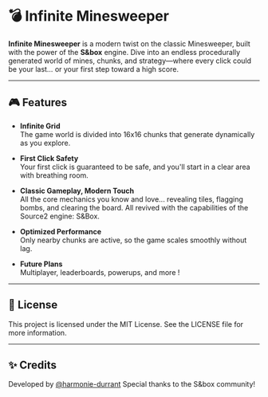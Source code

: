 # 💣 Infinite Minesweeper

**Infinite Minesweeper** is a modern twist on the classic Minesweeper, built with the power of the **S&box** engine. Dive into an endless procedurally generated world of mines, chunks, and strategy—where every click could be your last… or your first step toward a high score.

---

## 🎮 Features

- **Infinite Grid**  
  The game world is divided into 16x16 chunks that generate dynamically as you explore.

- **First Click Safety**  
  Your first click is guaranteed to be safe, and you'll start in a clear area with breathing room.

- **Classic Gameplay, Modern Touch**  
  All the core mechanics you know and love... revealing tiles, flagging bombs, and clearing the board. All revived with the capabilities of the Source2 engine: S&Box.

- **Optimized Performance**  
  Only nearby chunks are active, so the game scales smoothly without lag.

- **Future Plans**  
  Multiplayer, leaderboards, powerups, and more !

---

## 📄 License
This project is licensed under the MIT License.
See the LICENSE file for more information.

---

## ✨ Credits
Developed by [@harmonie-durrant](https://github.com/harmonie-durrant)
Special thanks to the S&box community!
